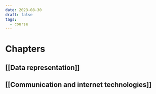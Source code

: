 ```yaml
---
date: 2023-08-30
draft: false
tags:
  - course
---
```


# Chapters

## [[Data representation]]
## [[Communication and internet technologies]]